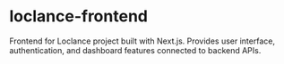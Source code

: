 # loclance-frontend
Frontend for Loclance project built with Next.js. Provides user interface, authentication, and dashboard features connected to backend APIs.
